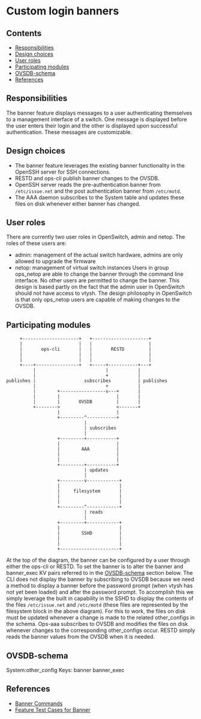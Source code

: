 # Custom login banners
## Contents
- [Responsibilities](#responsibilities)
- [Design choices](#design-choices)
- [User roles](#user-roles)
- [Participating modules](#participating-modules)
- [OVSDB-schema](#ovsdb-schema)
- [References](#references)

## Responsibilities
The banner feature displays messages to a user authenticating themselves to a
management interface of a switch. One message is displayed before the user
enters their login and the other is displayed upon successful authentication.
These messages are customizable.

## Design choices
- The banner feature leverages the existing banner functionality in the OpenSSH
server for SSH connections.
- RESTD and ops-cli publish banner changes to the OVSDB.
- OpenSSH server reads the pre-authentication banner from `/etc/issue.net` and the
post authentication banner from `/etc/motd`.
- The AAA daemon subscribes to the System table and updates these files on disk
 whenever either banner has changed.

## User roles
There are currently two user roles in OpenSwitch, admin and netop.
The roles of these users are:
- admin: management of the actual switch hardware, admins are only allowed to
upgrade the firmware
- netop: management of virtual switch instances
Users in group ops\_netop are able to change the banner through the command line
interface. No other users are permitted to change the banner. This design is
based partly on the fact that the admin user in OpenSwitch should not have
access to vtysh. The design philosophy in OpenSwitch is that only ops\_netop
users are capable of making changes to the OVSDB.

## Participating modules

``` ditaa
     +---------------------+   +---------------------+
     |                     |   |                     |
     |       ops-cli       |   |       RESTD         |
     |                     |   |                     |
     |                     |   |                     |
     +----+----------------+   +-----+-----------+---+
          |                          |           |
          |                          +           |
publishes |                  subscribes          | publishes
          |                          +           |
          |        +-----------------v---+       |
          |        |                     |       |
          |        |       OVSDB         |       |
          +-------->                     <-------+
                   |                     |
                   +---------^-----------+
                             |
                             | subscribes
                             |
                   +---------+-----------+
                   |                     |
                   |        AAA          |
                   |                     |
                   |                     |
                   +---------+-----------+
                             | updates
                             |
                   +---------v------------+
                   |                      |
                   |     filesystem       |
                   |                      |
                   |                      |
                   +---------^------------+
                             | reads
                             |
                   +---------+------------+
                   |                      |
                   |        SSHD          |
                   |                      |
                   |                      |
                   +----------------------+

```
At the top of the diagram, the banner can be configured by a user through either the
ops-cli or RESTD. To set the banner is to alter the banner and banner\_exec KV
pairs referred to in the [OVSDB-schema](#ovsdb-schema) section below. The CLI
does not display the banner by subscribing to OVSDB because we need a method to
display a banner before the password prompt (when vtysh has not yet been loaded)
and after the password prompt. To accomplish this we simply leverage the built
in capability in the SSHD to display the contents of the files `/etc/issue.net`
and `/etc/motd` (these files are represented by the filesystem block in the above
diagram). For this to work, the files on disk must be updated whenever a change
is made to the related other\_configs in the schema. Ops-aaa subscribes to OVSDB
and modifies the files on disk whenever changes to the corresponding
other\_configs occur. RESTD simply reads the banner values from the OVSDB when it is
needed.

## OVSDB-schema
System:other\_config
Keys:
banner
banner\_exec

## References
* [Banner Commands](http://www.openswitch.net/documents/user/banner_cli)
* [Feature Test Cases for Banner](http://www.openswitch.net/documents/user/banner_test)
